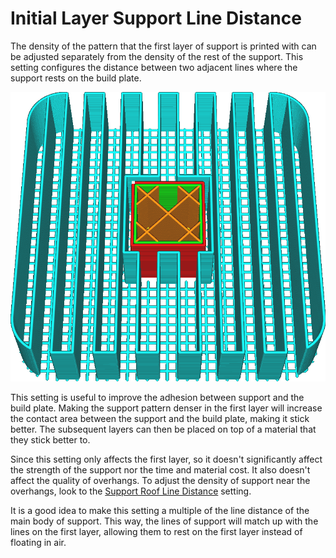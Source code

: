 Initial Layer Support Line Distance
====
The density of the pattern that the first layer of support is printed with can be adjusted separately from the density of the rest of the support. This setting configures the distance between two adjacent lines where the support rests on the build plate.

![The pattern of the first layer is twice as dense as the rest of the support](images/support_initial_layer_line_distance.png)

This setting is useful to improve the adhesion between support and the build plate. Making the support pattern denser in the first layer will increase the contact area between the support and the build plate, making it stick better. The subsequent layers can then be placed on top of a material that they stick better to.

Since this setting only affects the first layer, so it doesn't significantly affect the strength of the support nor the time and material cost. It also doesn't affect the quality of overhangs. To adjust the density of support near the overhangs, look to the [Support Roof Line Distance](support_roof_line_distance.md) setting.

It is a good idea to make this setting a multiple of the line distance of the main body of support. This way, the lines of support will match up with the lines on the first layer, allowing them to rest on the first layer instead of floating in air.